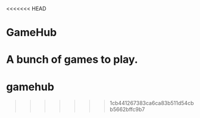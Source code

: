 <<<<<<< HEAD
# GameHub
A bunch of games to play.
=======
# gamehub
>>>>>>> 1cb441267383ca6ca83b511d54cbb5662bffc9b7
